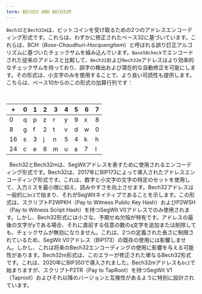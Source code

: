 ```yaml
---
term: BECH32 AND BECH32M
---
```


`Bech32`と`Bech32m`は、ビットコインを受け取るための2つのアドレスエンコーディング形式です。これらは、わずかに修正されたベース32に基づいています。これらは、BCH（*Bose-Chaudhuri-Hocquenghem*）と呼ばれる誤り訂正アルゴリズムに基づいたチェックサムを組み込んでいます。`Base58check`でエンコードされた従来のアドレスと比較して、`Bech32`および`Bech32m`アドレスはより効率的なチェックサムを持っており、誤字の検出および潜在的な自動修正を可能にします。その形式は、小文字のみを使用することで、より良い可読性も提供します。こちらは、ベース10からのこの形式の加算行列です：

&nbsp;

| +   | 0   | 1   | 2   | 3   | 4   | 5   | 6   | 7   |
| --- | --- | --- | --- | --- | --- | --- | --- | --- |
| 0   | q   | p   | z   | r   | y   | 9   | x   | 8   |
| 8   | g   | f   | 2   | t   | v   | d   | w   | 0   |
| 16  | s   | 3   | j   | n   | 5   | 4   | k   | h   |
| 24  | c   | e   | 6   | m   | u   | a   | 7   | l   |

&nbsp;
Bech32とBech32mは、SegWitアドレスを表すために使用されるエンコーディング形式です。Bech32は、2017年にBIP173によって導入されたアドレスエンコーディング形式です。これは、数字と小文字の文字の特定のセットを使用して、入力ミスを最小限に抑え、読みやすさを向上させます。Bech32アドレスは一般的に`bc1`で始まり、それがSegWitネイティブであることを示します。この形式は、スクリプトP2WPKH（Pay to Witness Public Key Hash）およびP2WSH（Pay to Witness Script Hash）を持つSegWit V0アドレスでのみ使用されます。しかし、Bech32形式には小さな、予期せぬ欠陥が特有です。アドレスの最後の文字が`p`である場合、それに直前する任意の数の`q`文字を追加または削除しても、チェックサムが無効になりません。これは、2つの定義された長さに制限されているため、SegWit V0アドレス（BIP173）の既存の使用には影響しません。しかし、これは将来のBech32エンコーディングの使用に影響を与える可能性があります。Bech32m形式は、このエラーが修正された単なるBech32形式です。これは、2020年にBIP350で導入されました。Bech32mアドレスも`bc1`で始まりますが、スクリプトP2TR（Pay to TapRoot）を持つSegWit V1（Taproot）およびそれ以降のバージョンと互換性があるように特別に設計されています。